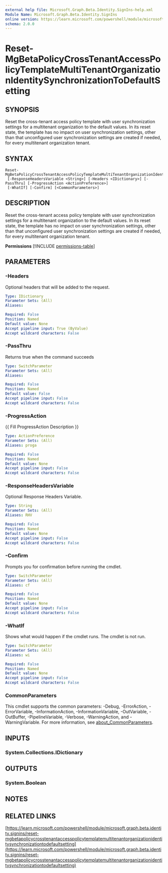 ```yaml
---
external help file: Microsoft.Graph.Beta.Identity.SignIns-help.xml
Module Name: Microsoft.Graph.Beta.Identity.SignIns
online version: https://learn.microsoft.com/powershell/module/microsoft.graph.beta.identity.signins/reset-mgbetapolicycrosstenantaccesspolicytemplatemultitenantorganizationidentitysynchronizationtodefaultsetting
schema: 2.0.0
---
```


# Reset-MgBetaPolicyCrossTenantAccessPolicyTemplateMultiTenantOrganizationIdentitySynchronizationToDefaultSetting

## SYNOPSIS
Reset the cross-tenant access policy template with user synchronization settings for a multitenant organization to the default values.
In its reset state, the template has no impact on user synchronization settings, other than that unconfigured user synchronization settings are created if needed, for every multitenant organization tenant.

## SYNTAX

```
Reset-MgBetaPolicyCrossTenantAccessPolicyTemplateMultiTenantOrganizationIdentitySynchronizationToDefaultSetting
 [-ResponseHeadersVariable <String>] [-Headers <IDictionary>] [-PassThru] [-ProgressAction <ActionPreference>]
 [-WhatIf] [-Confirm] [<CommonParameters>]
```

## DESCRIPTION
Reset the cross-tenant access policy template with user synchronization settings for a multitenant organization to the default values.
In its reset state, the template has no impact on user synchronization settings, other than that unconfigured user synchronization settings are created if needed, for every multitenant organization tenant.

**Permissions**
[!INCLUDE [permissions-table](~/../graphref/api-reference/beta/includes/permissions/multitenantorganizationidentitysyncpolicytemplate-resettodefaultsettings-permissions.md)]

## PARAMETERS

### -Headers
Optional headers that will be added to the request.

```yaml
Type: IDictionary
Parameter Sets: (All)
Aliases:

Required: False
Position: Named
Default value: None
Accept pipeline input: True (ByValue)
Accept wildcard characters: False
```

### -PassThru
Returns true when the command succeeds

```yaml
Type: SwitchParameter
Parameter Sets: (All)
Aliases:

Required: False
Position: Named
Default value: False
Accept pipeline input: False
Accept wildcard characters: False
```

### -ProgressAction
{{ Fill ProgressAction Description }}

```yaml
Type: ActionPreference
Parameter Sets: (All)
Aliases: proga

Required: False
Position: Named
Default value: None
Accept pipeline input: False
Accept wildcard characters: False
```

### -ResponseHeadersVariable
Optional Response Headers Variable.

```yaml
Type: String
Parameter Sets: (All)
Aliases: RHV

Required: False
Position: Named
Default value: None
Accept pipeline input: False
Accept wildcard characters: False
```

### -Confirm
Prompts you for confirmation before running the cmdlet.

```yaml
Type: SwitchParameter
Parameter Sets: (All)
Aliases: cf

Required: False
Position: Named
Default value: None
Accept pipeline input: False
Accept wildcard characters: False
```

### -WhatIf
Shows what would happen if the cmdlet runs.
The cmdlet is not run.

```yaml
Type: SwitchParameter
Parameter Sets: (All)
Aliases: wi

Required: False
Position: Named
Default value: None
Accept pipeline input: False
Accept wildcard characters: False
```

### CommonParameters
This cmdlet supports the common parameters: -Debug, -ErrorAction, -ErrorVariable, -InformationAction, -InformationVariable, -OutVariable, -OutBuffer, -PipelineVariable, -Verbose, -WarningAction, and -WarningVariable. For more information, see [about_CommonParameters](http://go.microsoft.com/fwlink/?LinkID=113216).

## INPUTS

### System.Collections.IDictionary
## OUTPUTS

### System.Boolean
## NOTES

## RELATED LINKS

[https://learn.microsoft.com/powershell/module/microsoft.graph.beta.identity.signins/reset-mgbetapolicycrosstenantaccesspolicytemplatemultitenantorganizationidentitysynchronizationtodefaultsetting](https://learn.microsoft.com/powershell/module/microsoft.graph.beta.identity.signins/reset-mgbetapolicycrosstenantaccesspolicytemplatemultitenantorganizationidentitysynchronizationtodefaultsetting)





